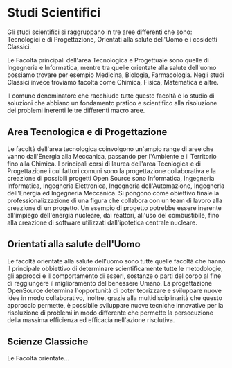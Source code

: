 # Studi Scientifici

Gli studi scientifici si raggruppano in tre aree differenti che sono: Tecnologici e di Progettazione, Orientati alla salute dell'Uomo e i cosidetti Classici.

Le Facoltà principali dell'area Tecnologica e Progettuale sono quelle di Ingegneria e Informatica, mentre tra quelle orientate alla salute dell'uomo possiamo trovare per esempio Medicina, Biologia, Farmacologia. Negli studi Classici invece troviamo facoltà come Chimica, Fisica, Matematica e altre.

Il comune denominatore che racchiude tutte queste facoltà è lo studio di soluzioni che abbiano un fondamento pratico e scientifico alla risoluzione dei problemi inerenti le tre differenti macro aree.

## Area Tecnologica e di Progettazione
Le facoltà dell'area tecnologica coinvolgono un'ampio range di aree che vanno dall'Energia alla Meccanica, passando per l'Ambiente e il Territorio fino alla Chimica. I principali corsi di laurea dell'area Tecnlogica e di Progettazione i cui fattori comuni sono la progettazione collaborativa e la creazione di possibili progetti Open Source sono Informatica, Ingegneria Informatica, Ingegneria Elettronica, Ingegneria dell'Automazione, Ingegneria dell'Energia ed Ingegneria Meccanica.
Si pongono come obiettivo finale la professionalizzazione di una figura che collabora con un team di lavoro alla creazione di un progetto. Un esempio di progetto potrebbe essere inerente all'impiego dell'energia nucleare, dai reattori, all'uso del combustibile, fino alla creazione di software utilizzati dall'ipotetica centrale nucleare.

## Orientati alla salute dell'Uomo
Le facoltà orientate alla salute dell'uomo sono tutte quelle facoltà che hanno il principale obbiettivo di determinare scientificamente tutte le metodologie, gli approcci e il comportamento di esseri, sostanze o parti del corpo al fine di raggiungere il miglioramento del benessere Umano. La progettazione OpenSource determina l'opportunità di poter teorizzare e sviluppare nuove idee in modo collaborativo, inoltre, grazie alla multidisciplinarità che questo approccio permette, è possibile sviluppare nuove tecniche innovative per la risoluzione di problemi in modo differente che permette la persecuzione della massima efficienza ed efficacia nell'azione risolutiva.

## Scienze Classiche
Le Facoltà orientate...
